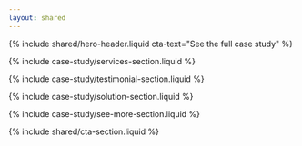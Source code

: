 ```yaml
---
layout: shared
---
```


<article>

<!-- Hero Header -->

{% include shared/hero-header.liquid cta-text="See the full case study" %}

<!-- Services -->

{% include case-study/services-section.liquid %}

<!-- Testimonial -->

{% include case-study/testimonial-section.liquid %}

<!-- Solution -->

{% include case-study/solution-section.liquid %}

<!-- See More -->

{% include case-study/see-more-section.liquid %}

<!-- CTA -->

{% include shared/cta-section.liquid %}

</article>
